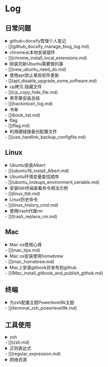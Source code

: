 # Log

## 日常问题

<details>
<summary>github+docsify管理个人笔记</summary>
</details>
  - [](github_docsify_manage_blog_log.md)
  <details>
  <summary>chrome从本地安装插件</summary>
  </details>
  - [](chrome_install_local_extensions.md)
  <details>
  <summary>刚装完新Ubuntu需要做的事</summary>
  </details>
  - [](new_ubuntu_need_do.md)
  <details>
  <summary>使用apt禁止某些软件更新</summary>
  </details>
  - [](apt_disable_upgrade_some_software.md)
  <details>
  <summary>cp拷贝.隐藏文件</summary>
  </details>
  - [](cp_copy_hide_file.md)
  <details>
  <summary>黑苹果安装总结</summary>
  </details>
  - [](hackintosh_log.md)
  <details>
  <summary>书单</summary>
  </details>
  - [](book_list.md)
  <details>
  <summary>flag</summary>
  </details>
  - [](flag.md)
  <details>
  <summary>利用硬链接备份配置文件</summary>
  </details>
  - [](use_hardlink_backup_configfile.md)

## Linux
<details>
<summary>Ubuntu安装Albert</summary>
</details>
  - [](ubuntu18_install_Albert.md)
  <details>
  <summary>Ubuntu环境变量查找顺序</summary>
  </details>
  - [](ubuntu_lookups_environment_variable.md)
  <details>
  <summary>安装tldr终端查看命令用法示例</summary>
  </details>
  - [](linux_tldr.md)
  <details>
  <summary>Linux历史命令</summary>
  </details>
  - [](linux_history_cmd.md)
  <details>
  <summary>使用trash代替rm</summary>
  </details>
  - [](trash_replace_rm.md)

## Mac
<details>
<summary>Mac os使用心得</summary>
</details>
  - [](mac_tips.md)
  <details>
  <summary>Mac os安装使用homebrew</summary>
  </details>
  - [](mac_homebrew.md)
  <details>
  <summary>Mac上安装gitbook并发布到github</summary>
  </details>
  - [](Mac_install_gitbook_and_publish_github.md)

## 终端
<details>
<summary>为zsh配置主题Powerlevel9k主题</summary>
</details>
  - [](terminal_zsh_powerlevel9k.md)


## 工具使用

<details>
<summary>zsh</summary>
</details>
  - [](zsh.md)
  <details>
  <summary>正则表达式</summary>
  </details>
  - [](regular_expression.md)


<details>
<summary>网络资源</summary>

- [数据结构和算法动态可视化VisuAlgo](https://visualgo.net/zh)

</details>

